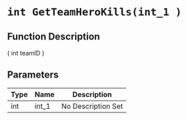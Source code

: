 # `int GetTeamHeroKills(int_1 )`
## Function Description
( int teamID )
## Parameters
Type|Name|Description
--|--|--
int|int_1|No Description Set
